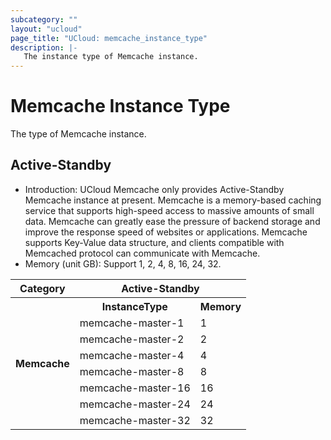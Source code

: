 ```yaml
---
subcategory: ""
layout: "ucloud"
page_title: "UCloud: memcache_instance_type"
description: |-
   The instance type of Memcache instance.
---
```


# Memcache Instance Type

The type of Memcache instance.

## Active-Standby

- Introduction: UCloud Memcache only provides Active-Standby Memcache instance at present. Memcache is a memory-based caching service that supports high-speed access to massive amounts of small data. Memcache can greatly ease the pressure of backend storage and improve the response speed of websites or applications. Memcache supports Key-Value data structure, and clients compatible with Memcached protocol can communicate with Memcache.
- Memory (unit GB): Support 1, 2, 4, 8, 16, 24, 32.

<table><tr><th colspan="1">Category</th><th colspan="2">Active-Standby</th></tr><tr><th rowspan="18">Memcache</th><th>InstanceType</th><th>Memory</th></tr><tr><td>memcache-master-1</td><td>1</td> </tr><tr><td>memcache-master-2</td><td>2</td> </tr><tr><td>memcache-master-4</td><td>4</td></tr><tr><td>memcache-master-8</td><td>8</td> </tr><tr><td>memcache-master-16</td><td>16</td> </tr><tr><td>memcache-master-24</td><td>24</td></tr><tr><td>memcache-master-32</td><td>32</td> </tr></table>